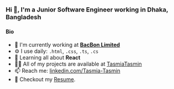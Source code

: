 ### Hi 👋, I'm a Junior Software Engineer working in Dhaka, Bangladesh

#### Bio

- 🔭 I'm currently working at [**BacBon Limited**](https://www.bacbonltd.com/)
- ⚙️ I use daily: `.html`, `.css`, `.ts`, `.cs`
- 🌱 Learning all about **React**
- 👨‍💻 All of my projects are available at [TasmiaTasmin](https://github.com/TasmiaTasmin?tab=repositories)
- 📫 Reach me: [linkedin.com/Tasmia-Tasmin](https://www.linkedin.com/in/tasmia-tasmin-043556107/)
- 📝 Checkout my [Resume](assets/TasmiaTasmin_Resume.pdf).

